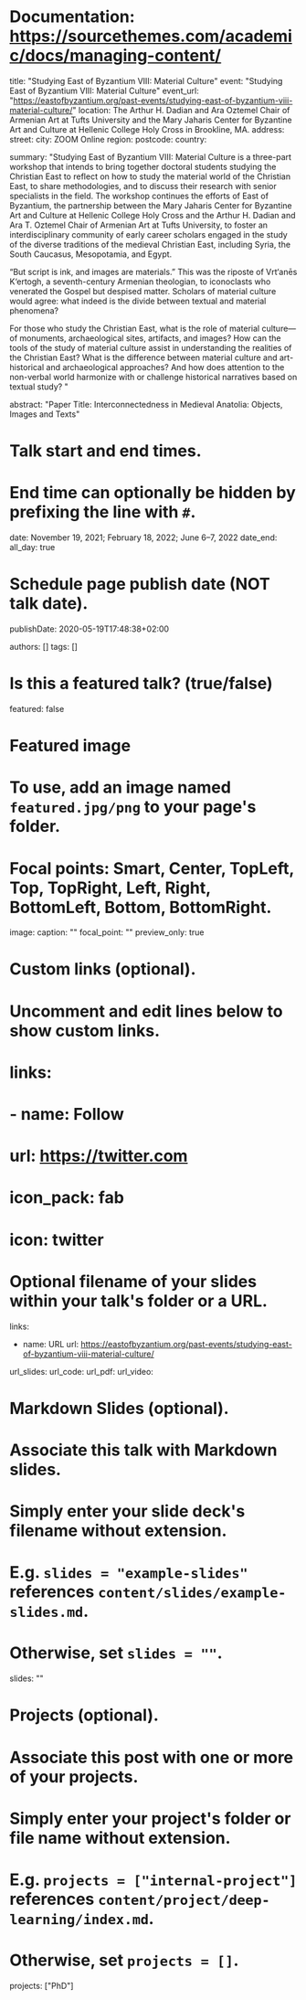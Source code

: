 # Documentation: https://sourcethemes.com/academic/docs/managing-content/

title: "Studying East of Byzantium VIII: Material Culture"
event: "Studying East of Byzantium VIII: Material Culture"
event_url: "https://eastofbyzantium.org/past-events/studying-east-of-byzantium-viii-material-culture/"
location: The Arthur H. Dadian and Ara Oztemel Chair of Armenian Art at Tufts University and the Mary Jaharis Center for Byzantine Art and Culture at Hellenic College Holy Cross in Brookline, MA.
address:
  street: 
  city: ZOOM Online
  region: 
  postcode:
  country: 

summary: "Studying East of Byzantium VIII: Material Culture is a three-part workshop that intends to bring together doctoral students studying the Christian East to reflect on how to study the material world of the Christian East, to share methodologies, and to discuss their research with senior specialists in the field. The workshop continues the efforts of East of Byzantium, the partnership between the Mary Jaharis Center for Byzantine Art and Culture at Hellenic College Holy Cross and the Arthur H. Dadian and Ara T. Oztemel Chair of Armenian Art at Tufts University, to foster an interdisciplinary community of early career scholars engaged in the study of the diverse traditions of the medieval Christian East, including Syria, the South Caucasus, Mesopotamia, and Egypt.

“But script is ink, and images are materials.” This was the riposte of Vrt‘anēs K‘ertogh, a seventh-century Armenian theologian, to iconoclasts who venerated the Gospel but despised matter. Scholars of material culture would agree: what indeed is the divide between textual and material phenomena?

For those who study the Christian East, what is the role of material culture—of monuments, archaeological sites, artifacts, and images? How can the tools of the study of material culture assist in understanding the realities of the Christian East? What is the difference between material culture and art-historical and archaeological approaches? And how does attention to the non-verbal world harmonize with or challenge historical narratives based on textual study? "

abstract: "Paper Title: Interconnectedness in Medieval Anatolia: Objects, Images and Texts"

# Talk start and end times.
#   End time can optionally be hidden by prefixing the line with `#`.
date: November 19, 2021; February 18, 2022; June 6–7, 2022
date_end: 
all_day: true

# Schedule page publish date (NOT talk date).
publishDate: 2020-05-19T17:48:38+02:00

authors: []
tags: []

# Is this a featured talk? (true/false)
featured: false

# Featured image
# To use, add an image named `featured.jpg/png` to your page's folder.
# Focal points: Smart, Center, TopLeft, Top, TopRight, Left, Right, BottomLeft, Bottom, BottomRight.
image:
  caption: ""
  focal_point: ""
  preview_only: true

# Custom links (optional).
#   Uncomment and edit lines below to show custom links.
# links:
# - name: Follow
#   url: https://twitter.com
#   icon_pack: fab
#   icon: twitter

# Optional filename of your slides within your talk's folder or a URL.
links:
- name: URL
  url: https://eastofbyzantium.org/past-events/studying-east-of-byzantium-viii-material-culture/

url_slides:
url_code: 
url_pdf: 
url_video:



# Markdown Slides (optional).
#   Associate this talk with Markdown slides.
#   Simply enter your slide deck's filename without extension.
#   E.g. `slides = "example-slides"` references `content/slides/example-slides.md`.
#   Otherwise, set `slides = ""`.
slides: ""

# Projects (optional).
#   Associate this post with one or more of your projects.
#   Simply enter your project's folder or file name without extension.
#   E.g. `projects = ["internal-project"]` references `content/project/deep-learning/index.md`.
#   Otherwise, set `projects = []`.
projects: ["PhD"]
